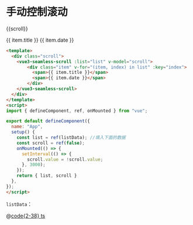 # 手动控制滚动

{{scroll}}

<div class="vue3-seamless-scroll-scroll">
  <ClientOnly>
    <vue3-seamless-scroll :list="list" v-model="scroll">
        <div class="item" v-for="(item, index) in list" :key="index">
          <span>{{ item.title }}</span>
          <span>{{ item.date }}</span>
        </div>
    </vue3-seamless-scroll>
  </ClientOnly>
</div>

<script>
import { defineComponent, ref, onMounted } from "vue";
import listData from "@js/vue3-scroll";

export default defineComponent({
  name: "App",
  setup() {
    const list = ref(listData); //填入下面的数据
    const scroll = ref(false);
    onMounted(() => {
      setInterval(() => {
        scroll.value = !scroll.value;
      }, 3000);
    });
    return { list, scroll }
  },
});
</script>

```html
<template>
  <div class="scroll">
    <vue3-seamless-scroll :list="list" v-model="scroll">
        <div class="item" v-for="(item, index) in list" :key="index">
          <span>{{ item.title }}</span>
          <span>{{ item.date }}</span>
        </div>
    </vue3-seamless-scroll>
  </div>
</template>
<script>
import { defineComponent, ref, onMounted } from "vue";

export default defineComponent({
  name: "App",
  setup() {
    const list = ref(listData); //填入下面的数据
    const scroll = ref(false);
    onMounted(() => {
      setInterval(() => {
        scroll.value = !scroll.value;
      }, 3000);
    });
    return { list, scroll }
  },
});
</script>
```

`listData`：

@[code{2-38} ts](@js/vue3-scroll.ts)
